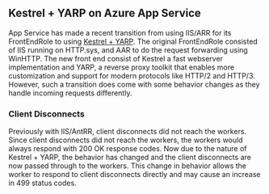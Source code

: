 
## Kestrel + YARP on Azure App Service

App Service has made a recent transition from using IIS/ARR for its FrontEndRole to using [Kestrel + YARP](https://techcommunity.microsoft.com/t5/apps-on-azure-blog/a-heavy-lift-bringing-kestrel-yarp-to-azure-app-services/ba-p/3607417).  The original FrontEndRole consisted of IIS running on HTTP.sys, and AAR to do the request forwarding using WinHTTP.  The new front end consist of Kestrel a fast webserver implementation and YARP, a reverse proxy toolkit that enables more customization and support for modern protocols like HTTP/2 and HTTP/3.  However, such a transition does come with some behavior changes as they handle incoming requests differently.   


### Client Disconnects
Previously with IIS/AntRR, client disconnects did not reach the workers.  Since client disconnects did not reach the workers, the workers would always respond with 200 OK response codes.  Now due to the nature of  Kestrel + YARP, the behavior has changed and the client disconnects are now passed through to the workers.  This change in behavior allows the worker to respond to client disconnects directly and may cause an increase in 499 status codes.

